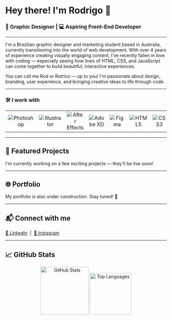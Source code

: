 <h1 align="left">Hey there! I'm Rodrigo 👋</h1>
<h3 align="left">🎨 Graphic Designer | 💻 Aspiring Front-End Developer</h3>

<hr>

<p align="left">
I'm a Brazilian graphic designer and marketing student based in Australia, currently transitioning into the world of web development. With over 4 years of experience creating visually engaging content, I've recently fallen in love with coding — especially seeing how lines of HTML, CSS, and JavaScript can come together to build beautiful, interactive experiences.
</p>

<p align="left">
You can call me Rod or Rotrico — up to you! I'm passionate about design, branding, user experience, and bringing creative ideas to life through code.
</p>

---
### 🛠️ I work with

| | | | | | | | |
|:-:|:-:|:-:|:-:|:-:|:-:|:-:|:-:|
| ![Photoshop](https://cdn.jsdelivr.net/gh/devicons/devicon@latest/icons/photoshop/photoshop-original.svg) | ![Illustrator](https://cdn.jsdelivr.net/gh/devicons/devicon@latest/icons/illustrator/illustrator-original.svg) | ![After Effects](https://cdn.jsdelivr.net/gh/devicons/devicon@latest/icons/aftereffects/aftereffects-original.svg) | ![Adobe XD](https://cdn.jsdelivr.net/gh/devicons/devicon@latest/icons/xd/xd-original.svg) | ![Figma](https://cdn.jsdelivr.net/gh/devicons/devicon@latest/icons/figma/figma-original.svg) | ![HTML5](https://cdn.jsdelivr.net/gh/devicons/devicon@latest/icons/html5/html5-original.svg) | ![CSS3](https://cdn.jsdelivr.net/gh/devicons/devicon@latest/icons/css3/css3-original.svg) | ![JavaScript](https://cdn.jsdelivr.net/gh/devicons/devicon@latest/icons/javascript/javascript-original.svg) |

---

<h2 align="left">🚧 Featured Projects</h2>

<p align="left">I'm currently working on a few exciting projects — they'll be live soon!</p>

---

<h2 align="left">🌐 Portfolio</h2>
<p align="left">My portfolio is also under construction. Stay tuned! 🚀</p>

---

<h2 align="left">📬 Connect with me</h2>

<p align="left">
  <a href="https://www.linkedin.com/in/rotrico/" target="_blank">💼 LinkedIn</a> &nbsp;|&nbsp;
  <a href="https://www.instagram.com/rotrico/" target="_blank">📸 Instagram</a>
</p>

---

<h2 align="left">📈 GitHub Stats</h2>

<div align="center">
  <img src="https://github-readme-stats.vercel.app/api?username=rotricoo&hide_title=true&hide_rank=false&show_icons=false&include_all_commits=true&count_private=true&disable_animations=false&theme=dracula&locale=en&hide_border=false&order=1" height="150" alt="GitHub Stats" />
  <img src="https://github-readme-stats.vercel.app/api/top-langs?username=rotricoo&locale=en&hide_title=true&layout=compact&card_width=320&langs_count=5&theme=dracula&hide_border=false&order=2" height="130" alt="Top Languages" />
</div>
